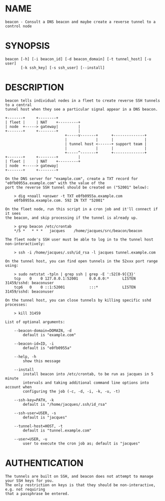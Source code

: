 # NAME

    beacon - Consult a DNS beacon and maybe create a reverse tunnel to a control node

# SYNOPSIS

    beacon [-h] [-i beacon_id] [-d beacon_domain] [-t tunnel_host] [-u user]
           [-k ssh_key] [-s ssh_user] [--install]

# DESCRIPTION

    beacon tells individual nodes in a fleet to create reverse SSH tunnels to a central
    tunnel host when they see a particular signal appear in a DNS beacon.

    +-------+     +--------+
    | fleet |     | NAT    +---------+
    | node  +-----> gateway|         |
    +-------+     +--------+         |
                               +-----v-------+      +--------------+
                               |             |      |              |
                               | tunnel host <------+ support team |
                               |             |      |              |
                               +-----^-------+      +--------------+
    +-------+     +--------+         |
    | fleet |     | NAT    +---------+
    | node  +-----> gateway|
    +-------+     +--------+

    On the DNS server for "example.com", create a TXT record for
    "e0fb0955a.example.com" with the value of the
    port the reverse SSH tunnel should be created on ("52001" below):

        > dig +noall +answer -t TXT e0fb0955a.example.com
        e0fb0955a.example.com. 592 IN TXT "52001"

    On the fleet node, run this script in a cron job and it'll connect if it sees
    the beacon, and skip processing if the tunnel is already up.

        > grep beacon /etc/crontab
        */5 *	* * *	jacques    /home/jacques/src/beacon/beacon

    The fleet node's SSH user must be able to log in to the tunnel host non-interactively:

        > ssh -i /home/jacques/.ssh/id_rsa -l jacques tunnel.example.com

    On the tunnel host, you can find open tunnels in the 52xxx port range using:

        > sudo netstat -tpln | grep ssh | grep -E ':52[0-9]{3}'
        tcp    0    0 127.0.0.1:52001     0.0.0.0:*      LISTEN      31459/sshd: beaconuser
        tcp6   0    0 ::1:52001           :::*           LISTEN      31459/sshd: beaconuser

    On the tunnel host, you can close tunnels by killing specific sshd processes:

        > kill 31459

    List of optional arguments:

        --beacon-domain=DOMAIN, -d
            default is "example.com"

        --beacon-id=ID, -i
            default is "e0fb0955a"

        --help, -h
            show this message

        --install
            install beacon into /etc/crontab, to be run as jacques in 5 minute
            intervals and taking additional command line options into account when
            configuring the job (-c, -d, -i, -k, -u, -t)

        --ssh-key=PATH, -k
            default is "/home/jacques/.ssh/id_rsa"

        --ssh-user=USER, -s
            default is "jacques"

        --tunnel-host=HOST, -t
            default is "tunnel.example.com"

        --user=USER, -u
            user to execute the cron job as; default is "jacques"

# AUTHENTICATION

    The tunnels are built on SSH, and beacon does not attempt to manage your SSH keys for you.
    The only restriction on keys is that they should be non-interactive, e.g. not requiring
    that a passphrase be entered.
